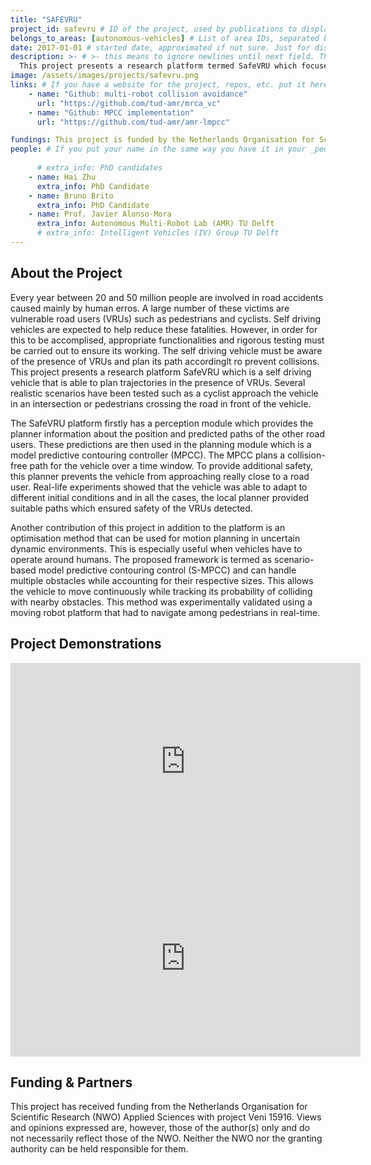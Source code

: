 ```yaml
---
title: "SAFEVRU"
project_id: safevru # ID of the project, used by publications to display in this project.
belongs_to_areas: [autonomous-vehicles] # List of area IDs, separated by commas.
date: 2017-01-01 # started date, approximated if not sure. Just for display purposes and ordering
description: >- # >- this means to ignore newlines until next field. This is the project description, displayed in the project's card"
  This project presents a research platform termed SafeVRU which focuses on the interaction between self driving vehicles and vulnerable road users like pedestrians and cyclists. A detailed design structure comprising of vehicle localisation, perception and motion planning modules are developed. 
image: /assets/images/projects/safevru.png
links: # If you have a website for the project, repos, etc. put it here.
    - name: "Github: multi-robot collision avoidance"
      url: "https://github.com/tud-amr/mrca_vc"
    - name: "Github: MPCC implementation"
      url: "https://github.com/tud-amr/amr-lmpcc"

fundings: This project is funded by the Netherlands Organisation for Scientific Research (NWO) Applied Sciences with project Veni 15916
people: # If you put your name in the same way you have it in your _people entry, your preferred link will be added. extra_info is optional.
    
      # extra_info: PhD candidates
    - name: Hai Zhu
      extra_info: PhD Candidate
    - name: Bruno Brito
      extra_info: PhD Candidate
    - name: Prof. Javier Alonso-Mora
      extra_info: Autonomous Multi-Robot Lab (AMR) TU Delft
      # extra_info: Intelligent Vehicles (IV) Group TU Delft
---
```

<!-- Here you put the main body of the page, in markdown. You can also mix in html, or change this .md to .html -->
<!-- The fields of People, Funding, Links and Publications will be generated automatically -->

## About the Project

Every year between 20 and 50 million people are involved in road accidents caused mainly by human erros. A large number of these victims are vulnerable road users (VRUs) such as pedestrians and cyclists. Self driving vehicles are expected to help reduce these fatalities. However, in order for this to be accomplised, appropriate functionalities and rigorous testing must be carried out to ensure its working. The self driving vehicle must be aware of the presence of VRUs and plan its path accordinglt ro prevent collisions. This project presents a research platform SafeVRU which is a self driving vehicle that is able to plan trajectories in the presence of VRUs. Several realistic scenarios have been tested such as a cyclist approach the vehicle in an intersection or pedestrians crossing the road in front of the vehicle. 

The SafeVRU platform firstly has a perception module which provides the planner information about the position and predicted paths of the other road users. These predictions are then used in the planning module which is a model predictive contouring controller (MPCC). The MPCC plans a collision-free path for the vehicle over a time window. To provide additional safety, this planner prevents the vehicle from approaching really close to a road user. Real-life experiments showed that the vehicle was able to adapt to different initial conditions and in all the cases, the local planner provided suitable paths which ensured safety of the VRUs detected. 

Another contribution of this project in addition to the platform is an optimisation method that can be used for motion planning in uncertain dynamic environments. This is especially useful when vehicles have to operate around humans. The proposed framework is termed as scenario-based model predictive contouring control (S-MPCC) and can handle multiple obstacles while accounting for their respective sizes. This allows the vehicle to move continuously while tracking its probability of colliding with nearby obstacles. This method was experimentally validated using a moving robot platform that had to navigate among pedestrians in real-time.



## Project Demonstrations

<div class="video-wrapper ratio ratio-16x9"> 
  <iframe width="560" height="315" src="https://www.youtube.com/embed/OOMZn5TQ00Q?si=gMRI97EfWVCcmhhX&mute=1" title="YouTube video player" frameborder="0" allow="accelerometer; autoplay; clipboard-write; encrypted-media; gyroscope; picture-in-picture; web-share" referrerpolicy="strict-origin-when-cross-origin" allowfullscreen></iframe>
</div>
<div class="video-wrapper ratio ratio-16x9">  
  <iframe width="560" height="315" src="https://www.youtube.com/embed/tkRbsAuSTrA?si=PnL1cEa3R16thsAv&mute=1" title="YouTube video player" frameborder="0" allow="accelerometer; autoplay; clipboard-write; encrypted-media; gyroscope; picture-in-picture; web-share" referrerpolicy="strict-origin-when-cross-origin" allowfullscreen></iframe>
</div>

## Funding & Partners

This project has received funding from the Netherlands Organisation for Scientific Research (NWO) Applied Sciences with project Veni 15916. Views and opinions expressed are, however, those of the author(s) only and do not necessarily reflect those of the NWO. Neither the NWO nor the granting authority can be held responsible for them.
